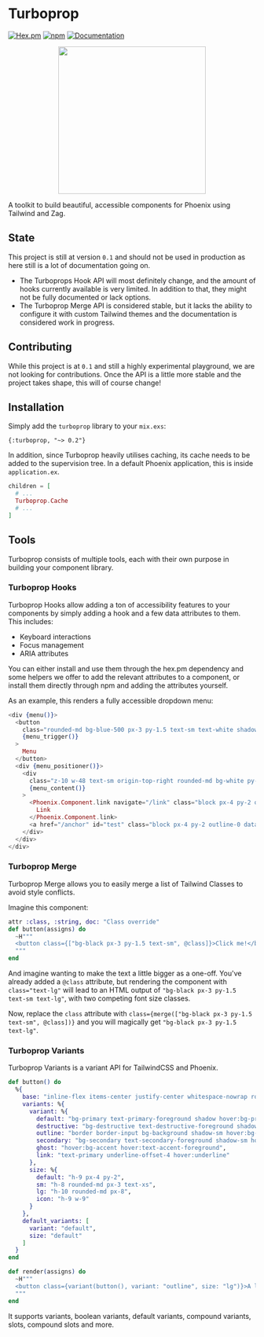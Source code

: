 # Turboprop

[![Hex.pm](https://img.shields.io/hexpm/v/turboprop)](https://hex.pm/packages/turboprop)
[![npm](https://img.shields.io/npm/v/@leuchtturm/turboprop)](https://npmjs.com/package/@leuchtturm/turboprop)
[![Documentation](https://img.shields.io/badge/documentation-gray)](https://hexdocs.pm/turboprop/)

<p align="center">
  <img src="https://github.com/leuchtturm-dev/turboprop/raw/main/assets/turboprop.png" width="300" />
</p>

A toolkit to build beautiful, accessible components for Phoenix using Tailwind and Zag.

## State

This project is still at version `0.1` and should not be used in production as here still is a lot of documentation going on.

- The Turboprops Hook API will most definitely change, and the amount of hooks currently available is very limited. In addition to that,
they might not be fully documented or lack options.
- The Turboprop Merge API is considered stable, but it lacks the ability to configure it with custom Tailwind themes and the documentation
is considered work in progress.

## Contributing

While this project is at `0.1` and still a highly experimental playground, we are not looking for contributions. Once the API is a little
more stable and the project takes shape, this will of course change!

<!-- MDOC !-->

## Installation

Simply add the `turboprop` library to your `mix.exs`:

`{:turboprop, "~> 0.2"}`

In addition, since Turboprop heavily utilises caching, its cache needs to be added to the supervision tree. In a default Phoenix
application, this is inside `application.ex`.

```elixir
children = [
  # ...
  Turboprop.Cache
  # ...
]
```

## Tools

Turboprop consists of multiple tools, each with their own purpose in building your component library.

### Turboprop Hooks

Turboprop Hooks allow adding a ton of accessibility features to your components by simply adding a hook and a few data attributes to them.  
This includes:

- Keyboard interactions
- Focus management
- ARIA attributes

You can either install and use them through the hex.pm dependency and some helpers we offer to add the relevant attributes to a component,
or install them directly through npm and adding the attributes yourself.  

As an example, this renders a fully accessible dropdown menu:

```heex
<div {menu()}>
  <button
    class="rounded-md bg-blue-500 px-3 py-1.5 text-sm text-white shadow-sm hover:bg-blue-400 focus-visible:outline focus-visible:outline-2 focus-visible:outline-offset-2 focus-visible:outline-blue-500"
    {menu_trigger()}
  >
    Menu
  </button>
  <div {menu_positioner()}>
    <div
      class="z-10 w-48 text-sm origin-top-right rounded-md bg-white py-1 shadow-lg ring-1 ring-black ring-opacity-5 focus:outline-none"
      {menu_content()}
    >
      <Phoenix.Component.link navigate="/link" class="block px-4 py-2 outline-0 data-[highlighted]:bg-gray-100" {menu_item()}>
        Link
      </Phoenix.Component.link>
      <a href="/anchor" id="test" class="block px-4 py-2 outline-0 data-[highlighted]:bg-gray-100" {menu_item()}>Anchor</a>
    </div>
  </div>
</div>
```

### Turboprop Merge

Turboprop Merge allows you to easily merge a list of Tailwind Classes to avoid style conflicts.

Imagine this component:

```elixir
attr :class, :string, doc: "Class override"
def button(assigns) do
  ~H"""
  <button class={["bg-black px-3 py-1.5 text-sm", @class]}>Click me!</button>
  """
end
```

And imagine wanting to make the text a little bigger as a one-off. You've already added a `@class` attribute, but rendering the component
with `class="text-lg"` will lead to an HTML output of `"bg-black px-3 py-1.5 text-sm text-lg"`, with two competing font size classes.

Now, replace the `class` attribute with `class={merge(["bg-black px-3 py-1.5 text-sm", @class])}` and you will magically get
`"bg-black px-3 py-1.5 text-lg"`.

### Turboprop Variants

Turboprop Variants is a variant API for TailwindCSS and Phoenix.

```elixir
def button() do
  %{
    base: "inline-flex items-center justify-center whitespace-nowrap rounded-md text-sm font-medium transition-colors focus-visible:outline-none focus-visible:ring-1 focus-visible:ring-ring disabled:pointer-events-none disabled:opacity-50",
    variants: %{
      variant: %{
        default: "bg-primary text-primary-foreground shadow hover:bg-primary/90",
        destructive: "bg-destructive text-destructive-foreground shadow-sm hover:bg-destructive/90",
        outline: "border border-input bg-background shadow-sm hover:bg-accent hover:text-accent-foreground",
        secondary: "bg-secondary text-secondary-foreground shadow-sm hover:bg-secondary/80",
        ghost: "hover:bg-accent hover:text-accent-foreground",
        link: "text-primary underline-offset-4 hover:underline"
      },
      size: %{
        default: "h-9 px-4 py-2",
        sm: "h-8 rounded-md px-3 text-xs",
        lg: "h-10 rounded-md px-8",
        icon: "h-9 w-9"
      }
    },
    default_variants: [
      variant: "default",
      size: "default"
    ]
  }
end

def render(assigns) do
  ~H"""
  <button class={variant(button(), variant: "outline", size: "lg")}>A large, outlined button</button>
  """
end
```

It supports variants, boolean variants, default variants, compound variants, slots, compound slots and more.

<!-- MDOC !-->
